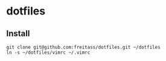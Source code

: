 dotfiles
========

Install
-------

    git clone git@github.com:freitass/dotfiles.git ~/dotfiles
    ln -s ~/dotfiles/vimrc ~/.vimrc

